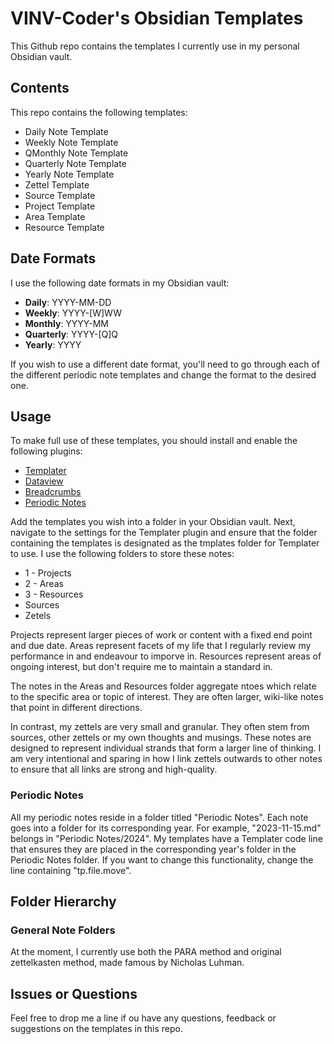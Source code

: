 # VINV-Coder's Obsidian Templates

This Github repo contains the templates I currently use in my personal Obsidian vault.

## Contents

This repo contains the following templates:
- Daily Note Template
- Weekly Note Template
- QMonthly Note Template
- Quarterly Note Template
- Yearly Note Template
- Zettel Template
- Source Template
- Project Template
- Area Template
- Resource Template

## Date Formats

I use the following date formats in my Obsidian vault:
- **Daily**: YYYY-MM-DD
- **Weekly**: YYYY-[W]WW
- **Monthly**: YYYY-MM
- **Quarterly**: YYYY-[Q]Q
- **Yearly**: YYYY

If you wish to use a different date format, you'll need to go through each of the different periodic note templates and change the format to the desired one.

## Usage
To make full use of these templates, you should install and enable the following plugins:
- [Templater](https://github.com/SilentVoid13/Templater)
- [Dataview](https://github.com/blacksmithgu/obsidian-dataview)
- [Breadcrumbs](https://github.com/SkepticMystic/breadcrumbs)
- [Periodic Notes](https://github.com/liamcain/obsidian-periodic-notes)

Add the templates you wish into a folder in your Obsidian vault. Next, navigate to the settings for the Templater plugin and ensure that the folder containing the templates is designated as the tmplates folder for Templater to use. I use the following folders to store these notes:

- 1 - Projects
- 2 - Areas
- 3 - Resources
- Sources
- Zetels

Projects represent larger pieces of work or content with a fixed end point and due date. Areas represent facets of my life that I regularly review my performance in and endeavour to imporve in. Resources represent areas of ongoing interest, but don't require me to maintain a standard in.

The notes in the Areas and Resources folder aggregate ntoes which relate to the specific area or topic of interest. They are often larger, wiki-like notes that point in different directions.

In contrast, my zettels are very small and granular. They often stem from sources, other zettels or my own thoughts and musings. These notes are designed to represent individual strands that form a larger line of thinking. I am very intentional and sparing in how I link zettels outwards to other notes to ensure that all links are strong and high-quality.

### Periodic Notes
All my periodic notes reside in a folder titled "Periodic Notes". Each note goes into a folder for its corresponding year. For example, "2023-11-15.md" belongs in "Periodic Notes/2024". My templates have a Templater code line that ensures they are placed in the corresponding year's folder in the Periodic Notes folder. If you want to change this functionality, change the line containing "tp.file.move".


## Folder Hierarchy
### General Note Folders
At the moment, I currently use both the PARA method and original zettelkasten method, made famous by Nicholas Luhman. 

## Issues or Questions

Feel free to drop me a line if ou have any questions, feedback or suggestions on the templates in this repo.
